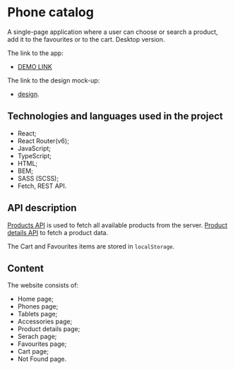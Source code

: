 # Phone catalog
A single-page application where a user can choose or search a product, add it to the favourites or to the cart. Desktop version.

The link to the app:
- [DEMO LINK](https://ifuride.github.io/phone_catalog/)

The link to the design mock-up:
- [design](https://www.figma.com/file/uEetgWenSRxk9jgiym6Yzp/Phone-catalog-redesign?node-id=1%3A2).

## Technologies and languages used in the project
- React;
- React Router(v6);
- JavaScript;
- TypeScript;
- HTML;
- BEM;
- SASS (SCSS);
- Fetch, REST API.

## API description
[Products API](https://mate-academy.github.io/react_phone-catalog/api/products.json) is used to fetch all available products from the server.
[Product details API](https://mate-academy.github.io/react_phone-catalog/api/products/dell-streak-7.json) to fetch a product data.

The Cart and Favourites items are stored in `localStorage`.

## Content
The website consists of:
- Home page;
- Phones page;
- Tablets page;
- Accessories page;
- Product details page;
- Serach page;
- Favourites page;
- Cart page;
- Not Found page.
